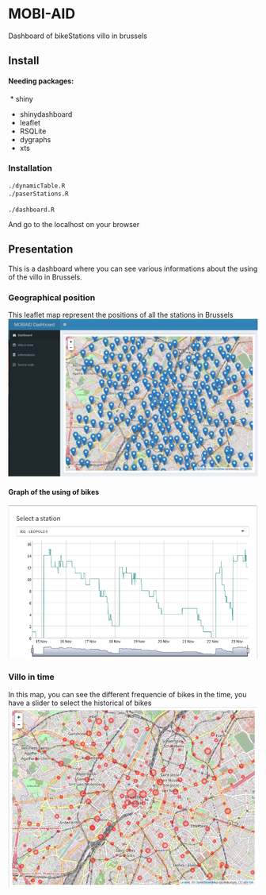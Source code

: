 # MOBI-AID
Dashboard of bikeStations villo in brussels

## Install
#### Needing packages:   
  * shiny
  * shinydashboard
  * leaflet
  * RSQLite
  * dygraphs
  * xts

### Installation

    ./dynamicTable.R
    ./paserStations.R
    
    ./dashboard.R
 
And go to the localhost on your browser

## Presentation
This is a dashboard where you can see various informations about the using of the villo in Brussels.

### Geographical position
This leaflet map represent the positions of all the stations in Brussels
![markerPosition](pictures/positions.png)

#### Graph of the using of bikes
![plot](pictures/plot.png)

### Villo in time
In this map, you can see the different frequencie of bikes in the time, you have a slider to select the historical of bikes
![time](pictures/freqPlot.png)
